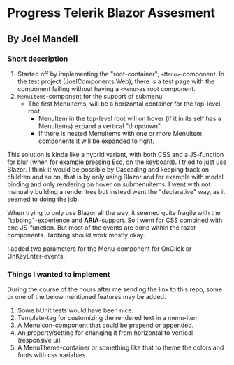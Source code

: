 # Progress Telerik Blazor Assesment
## By Joel Mandell


### Short description

1. Started off by implementing the "root-container"; ``<Menu>``-component. In the test project (JoelComponents.Web), there is a test page with the component failing without having a ```<Menu>```as root component.
2. ```MenuItems```-component for the support of submenu.
   * The first MenuItems, will be a horizontal container for the top-level root.
        * MenuItem in the top-level root will on hover (if it in its self has a MenuItems) expand a vertical "dropdown"
        * If there is nested MenuItems with one or more MenuItem components it will be expanded to right.

This solution is kinda like a hybrid variant, with both CSS and a JS-function for blur (when for example pressing Esc, on the keyboard).
I tried to just use Blazor. I think it would be possible by Cascading and keeping track on children and so on, that is by only using Blazor and for example with model binding and only rendering on hover on submenuitems.
I went with not manually building a render tree but instead went the "declarative" way, as it seemed to  doing the job.

When trying to only use Blazor all the way, it seemed quite fragile with the "tabbing"-experience and **ARIA**-support. So I went for CSS combined with one JS-function. But most of the events are done within the razor components.
Tabbing should work mostly okay.

I added two parameters for the Menu-component for OnClick or OnKeyEnter-events.

### Things I wanted to implement

During the course of the hours after me sending the link to this repo, some or one of the below mentioned features may be added.

1. Some bUnit tests would have been nice.
2. Template-tag for customizing the rendered text in a menu-item
3. A MenuIcon-component that could be prepend or appended.
4. An property/setting for changing it from horizontal to vertical (responsive ui)
5. A MenuTheme-container or something like that to theme the colors and fonts with css variables.
